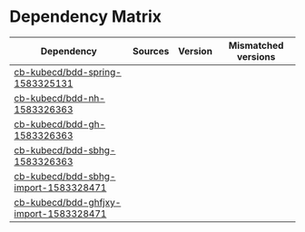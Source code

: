 # Dependency Matrix

Dependency | Sources | Version | Mismatched versions
---------- | ------- | ------- | -------------------
[cb-kubecd/bdd-spring-1583325131](https://github.com/cb-kubecd/bdd-spring-1583325131.git) |  | []() | 
[cb-kubecd/bdd-nh-1583326363](https://github.com/cb-kubecd/bdd-nh-1583326363.git) |  | []() | 
[cb-kubecd/bdd-gh-1583326363](https://github.com/cb-kubecd/bdd-gh-1583326363.git) |  | []() | 
[cb-kubecd/bdd-sbhg-1583326363](https://github.com/cb-kubecd/bdd-sbhg-1583326363.git) |  | []() | 
[cb-kubecd/bdd-sbhg-import-1583328471](https://github.com/cb-kubecd/bdd-sbhg-import-1583328471.git) |  | []() | 
[cb-kubecd/bdd-ghfjxy-import-1583328471](https://github.com/cb-kubecd/bdd-ghfjxy-import-1583328471.git) |  | []() | 
